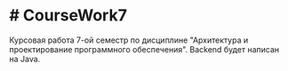 # # CourseWork7
  Курсовая работа 7-ой семестр по дисциплине "Архитектура и проектирование программного обеспечения". 
  Backend будет написан на Java. 



